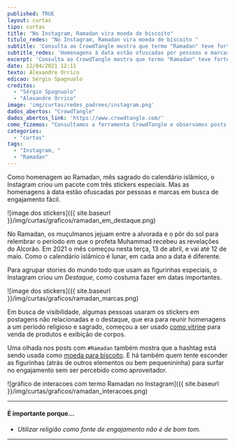 ```yaml
---
published: TRUE
layout: curtas
tipo: curtas
title: "No Instagram, Ramadan vira moeda de biscoito"
titulo_redes: "No Instagram, Ramadan vira moeda de biscoito "
subtitle: 'Consulta ao CrowdTangle mostra que termo "Ramadan" teve forte alta no número de interações; homenagens à data estão ofuscadas por pessoas e marcas em busca de engajamento'
subtitle_redes: 'Homenagens à data estão ofuscadas por pessoas e marcas em busca de engajamento'
excerpt: 'Consulta ao CrowdTangle mostra que termo "Ramadan" teve forte alta no número de interações; homenagens à data estão ofuscadas por pessoas e marcas em busca de engajamento'
date: 12/04/2021 12:11
texto: Alexandre Orrico
edicao: Sérgio Spagnuolo
creditos:
  - "Sérgio Spagnuolo"
  - "Alexandre Orrico"
image: 'img/curtas/redes_padroes/instagram.png'
dados_abertos: "CrowdTangle"
dados_abertos_link: 'https://www.crowdtangle.com/'
como_fizemos: "Consultamos a ferramenta CrowdTangle e observamos posts de influenciadores em redes sociais - tanto que utilizaram a data para ter mais engajamento quanto os que criticaram a prática."
categories:
  - "curtas"
tags:
  - "Instagram, "
  - "Ramadan"
---
```


Como homenagem ao Ramadan, mês sagrado do calendário islâmico, o Instagram criou um pacote com três stickers especiais. Mas as homenagens à data estão ofuscadas por pessoas e marcas em busca de engajamento fácil.

![image dos stickers]({{ site.baseurl }}/img/curtas/graficos/ramadan_em_destaque.png)

No Ramadan, os muçulmanos jejuam entre a alvorada e o pôr do sol para relembrar o período em que o profeta Muhammad recebeu as revelações do Alcorão. Em 2021 o mês começou nesta terça, 13 de abril, e vai até 12 de maio. Como o calendário islâmico é lunar, em cada ano a data é diferente.

Para agrupar stories do mundo todo que usam as figurinhas especiais, o Instagram criou um *Destaque*, como costuma fazer em datas importantes.

![image dos stickers]({{ site.baseurl }}/img/curtas/graficos/ramadan_marcas.png)

Em busca de visibilidade, algumas pessoas usaram os stickers em postagens não relacionadas e o destaque, que era para reunir homenagens a um período religioso e sagrado, começou a ser usado [como vitrine](https://twitter.com/hyattomar_/status/1382010400980471815) para venda de produtos e exibição de corpos.

Uma olhada nos posts com `#Ramadan` também mostra que a hashtag está sendo usada como [moeda para biscoito](https://twitter.com/euamandafarah/status/1381931344507383808). E há também quem tente esconder as figurinhas (atrás de outros elementos ou bem pequenininha) para surfar no engajamento sem ser percebido como aproveitador.

![gráfico de interacoes com termo Ramadan no Instagram]({{ site.baseurl }}/img/curtas/graficos/ramadan_interacoes.png)

---

#### É importante porque...

- *Utilizar religião como fonte de engajamento não é de bom tom.*

---
